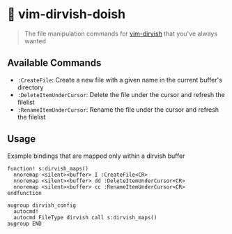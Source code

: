 # 🧰 vim-dirvish-doish

> The file manipulation commands for [vim-dirvish](https://github.com/justinmk/vim-dirvish) that you've always wanted

## Available Commands

* `:CreateFile`: Create a new file with a given name in the current buffer's directory
* `:DeleteItemUnderCursor`: Delete the file under the cursor and refresh the filelist
* `:RenameItemUnderCursor`: Rename the file under the cursor and refresh the filelist

## Usage

Example bindings that are mapped only within a dirvish buffer

```vim
function! s:dirvish_maps()
  nnoremap <silent><buffer> I :CreateFile<CR>
  nnoremap <silent><buffer> dd :DeleteItemUnderCursor<CR>
  nnoremap <silent><buffer> cc :RenameItemUnderCursor<CR>
endfunction

augroup dirvish_config
  autocmd!
  autocmd FileType dirvish call s:dirvish_maps()
augroup END
```
